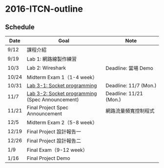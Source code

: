 # 2016-ITCN-outline
## Schedule
| Date  | Goal                            | Note                 |
|-------|---------------------------------|----------------------|
| 9/12  | 課程介紹                          |                      |
| 9/19  | Lab 1: 網路線製作練習              |                      |
| 10/3  | Lab 2: Wireshark                | Deadline: 當場 Demo  |
| 10/24 | Midterm Exam 1（1-4 week）       |                      |
| 10/31 | [Lab 3-1: Socket programming](https://github.com/HSNL-TAs/2016-ITCN-simple-time)      | Deadline: 11/7 (Mon.) |
| 11/7  | [Lab 3-2: Socket programming](https://github.com/HSNL-TAs/2016-ITCN-file-transfer) <br> (Spec Announcement)    | Deadline: 11/21 (Mon.) |
| 11/21 | Final Project Spec Announcement | 網路流量頻寬控制程式     |
| 12/5  | Midterm Exam 2（5-8 week）       |                      |
| 12/19 | Final Project 設計報告一          |                      |
| 12/26 | Final Project 設計報告二          |                      |
| 1/9   | Final Exam（9-12 week）          |                      |
| 1/16  | Final Project Demo              |                      |
